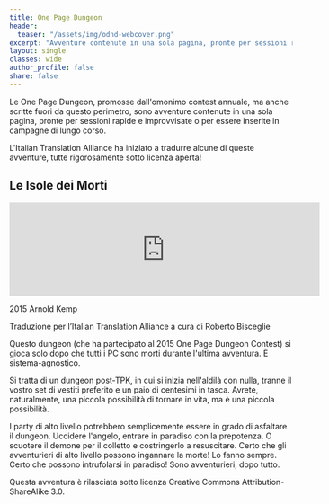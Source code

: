 ```yaml
---
title: One Page Dungeon
header:
  teaser: "/assets/img/odnd-webcover.png"
excerpt: "Avventure contenute in una sola pagina, pronte per sessioni rapide e improvvisate. Rigorosamente sotto licenza aperta!"
layout: single
classes: wide
author_profile: false
share: false
---
```


Le One Page Dungeon, promosse dall'omonimo contest annuale, ma anche scritte fuori da questo perimetro, sono avventure contenute in una sola pagina, pronte per sessioni rapide e improvvisate o per essere inserite in campagne di lungo corso. 

L'Italian Translation Alliance ha iniziato a tradurre alcune di queste avventure, tutte rigorosamente sotto licenza aperta!

## Le Isole dei Morti

<iframe frameborder="0" src="https://itch.io/embed/1145983" width="552" height="167"><a href="https://ita-translation-alliance.itch.io/le-isole-dei-morti">Le Isole dei Morti by Italian Translation Alliance</a></iframe>

2015 Arnold Kemp

Traduzione per l’Italian Translation Alliance a cura di Roberto Bisceglie

Questo dungeon (che ha partecipato al 2015 One Page Dungeon Contest) si gioca solo dopo che tutti i PC sono morti durante l'ultima avventura. È sistema-agnostico.

Si tratta di un dungeon post-TPK, in cui si inizia nell'aldilà con nulla, tranne il vostro set di vestiti preferito e un paio di centesimi in tasca.  Avrete, naturalmente, una piccola possibilità di tornare in vita, ma è una piccola possibilità.

I party di alto livello potrebbero semplicemente essere in grado di asfaltare il dungeon.  Uccidere l'angelo, entrare in paradiso con la prepotenza.  O scuotere il demone per il colletto e costringerlo a resuscitare.  Certo che gli avventurieri di alto livello possono ingannare la morte!  Lo fanno sempre.  Certo che possono intrufolarsi in paradiso!  Sono avventurieri, dopo tutto.

Questa avventura è rilasciata sotto licenza Creative Commons Attribution-ShareAlike 3.0.
